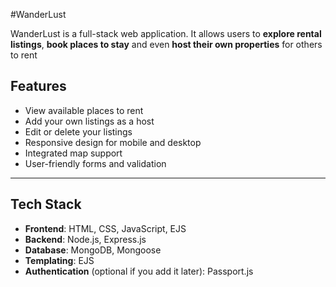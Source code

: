 #WanderLust


WanderLust is a full-stack web application. It allows users to **explore rental listings**, **book places to stay** and even **host their own properties** for others to rent

## Features

- View available places to rent
- Add your own listings as a host
- Edit or delete your listings
- Responsive design for mobile and desktop
- Integrated map support
- User-friendly forms and validation

---

## Tech Stack

- **Frontend**: HTML, CSS, JavaScript, EJS
- **Backend**: Node.js, Express.js
- **Database**: MongoDB, Mongoose
- **Templating**: EJS
- **Authentication** (optional if you add it later): Passport.js
